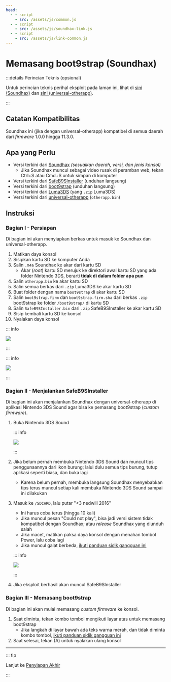 ```yaml
---
head:
  - - script
    - src: /assets/js/common.js
  - - script
    - src: /assets/js/soundhax-link.js
  - - script
    - src: /assets/js/link-common.js
---
```


# Memasang boot9strap (Soundhax)

:::details Perincian Teknis (opsional)

Untuk perincian teknis perihal eksploit pada laman ini, lihat di [sini (Soundhax)](https://github.com/nedwill/soundhax) dan [sini (universal-otherapp)](https://github.com/TuxSH/universal-otherapp).

:::

## Catatan Kompatibilitas

Soundhax ini (jika dengan universal-otherapp) kompatibel di semua daerah dari _firmware_ 1.0.0 hingga 11.3.0.

## Apa yang Perlu

- Versi terkini dari [Soundhax](http://soundhax.com) _(sesuaikan daerah, versi, dan jenis konsol)_
  - Jika Soundhax muncul sebagai video rusak di peramban web, tekan Ctrl+S atau Cmd+S untuk simpan di komputer
- Versi terkini dari [SafeB9SInstaller](https://github.com/d0k3/SafeB9SInstaller/releases/download/v0.0.7/SafeB9SInstaller-20170605-122940.zip) (unduhan langsung)
- Versi terkini dari [boot9strap](https://github.com/SciresM/boot9strap/releases/download/1.4/boot9strap-1.4.zip) (unduhan langsung)
- Versi terkini dari [Luma3DS](https://github.com/LumaTeam/Luma3DS/releases/latest) (yang `.zip` Luma3DS)
- Versi terkini dari [universal-otherapp](https://github.com/TuxSH/universal-otherapp/releases/latest) (`otherapp.bin`)

## Instruksi

### Bagian I - Persiapan

Di bagian ini akan menyiapkan berkas untuk masuk ke Soundhax dan universal-otherapp.

1. Matikan daya konsol
2. Sisipkan kartu SD ke komputer Anda
3. Salin `.m4a` Soundhax ke akar dari kartu SD
   - Akar (_root_) kartu SD merujuk ke direktori awal kartu SD yang ada folder Nintendo 3DS, berarti **tidak di dalam folder apa pun**
4. Salin `otherapp.bin` ke akar kartu SD
5. Salin semua berkas dari `.zip` Luma3DS ke akar kartu SD
6. Buat folder dengan nama `boot9strap` di akar kartu SD
7. Salin `boot9strap.firm` dan `boot9strap.firm.sha` dari berkas `.zip` boot9strap ke folder `/boot9strap/` di kartu SD
8. Salin `SafeB9SInstaller.bin` dari `.zip` SafeB9SInstaller ke akar kartu SD
9. Sisip kembali kartu SD ke konsol
10. Nyalakan daya konsol

::: info

![](/images/screenshots/soundhax/soundhax-root-layout.png)

:::

::: info

![](/images/screenshots/boot9strap-folder.png)

:::

### Bagian II - Menjalankan SafeB9SInstaller

Di bagian ini akan menjalankan Soundhax dengan universal-otherapp di aplikasi Nintendo 3DS Sound agar bisa ke pemasang boot9strap (_custom firmware_).

1. Buka Nintendo 3DS Sound

   ::: info

   ![](/images/screenshots/soundhax/soundhax-welcome.png)

   :::

2. Jika belum pernah membuka Nintendo 3DS Sound dan muncul tips penggunaannya dari ikon burung; lalui dulu semua tips burung, tutup aplikasi seperti biasa, dan buka lagi
   - Karena belum pernah, membuka langsung Soundhax menyebabkan tips terus muncul setiap kali membuka Nintendo 3DS Sound sampai ini dilakukan

3. Masuk ke `/SDCARD`, lalu putar "<3 nedwill 2016"

   - Ini harus coba terus (hingga 10 kali)
   - Jika muncul pesan "Could not play", bisa jadi versi sistem tidak kompatibel dengan Soundhax; atau _release_ Soundhax yang diunduh salah
   - Jika macet, matikan paksa daya konsol dengan menahan tombol Power, lalu coba lagi
   - Jika muncul galat berbeda, [ikuti panduan sidik gangguan ini](troubleshooting-soundhax)

   ::: info

   ![](/images/screenshots/soundhax/soundhax-launch.png)

   :::

4. Jika eksploit berhasil akan muncul SafeB9SInstaller

### Bagian III - Memasang boot9strap

Di bagian ini akan mulai memasang _custom firmware_ ke konsol.

1. Saat diminta, tekan kombo tombol mengikuti layar atas untuk memasang boot9strap
   - Jika langkah di layar bawah ada teks warna merah, dan tidak diminta kombo tombol, [ikuti panduan sidik gangguan ini](troubleshooting-soundhax)
2. Saat selesai, tekan (A) untuk nyalakan ulang konsol

<!--@include: ./_include/configure-luma3ds.md -->

<!--@include: ./_include/luma3ds-installed-note.md -->

___

::: tip

Lanjut ke [Penyiapan Akhir](finalizing-setup)

:::
